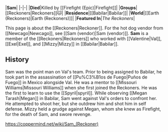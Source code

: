 |**Sam**|
|-|-|
|**Died**|Killed by [[Firefight (Epic)\|Firefight]]|
|**Groups**|[[Reckoners\|Reckoners]]🐱︎|
|**Residence**|[[Babilar\|Babilar]]|
|**World**|[[Earth (Reckoners)\|Earth (Reckoners)]]|
|**Featured In**|*The Reckoners*|

This page is about the [[Reckoners\|Reckoner]]. For the hot dog vendor from [[Newcago\|Newcago]], see [[Sam (vendor)\|Sam (vendor)]].
**Sam** is a member of the [[Reckoners\|Reckoners]] who worked with [[Valentine\|Val]], [[Exel\|Exel]], and [[Mizzy\|Mizzy]] in [[Babilar\|Babilar]].

## History
Sam was the point man on Val's team. Prior to being assigned to Babilar, he took part in the assassination of [[Pu%C3%B1os de Fuego\|Puños de Fuego]] in Mexico alongside Val. He was a mentor to [[Missouri Williams\|Missouri Williams]] when she first joined the Reckoners. He was the first to learn to use the [[Spyril\|spyril]]. While observing [[Megan Tarash\|Megan]] in Babilar, Sam went against Val's orders to confront her. He attempted to shoot her, but she outdrew him and shot him in self defense. Mizzy held a grudge against Megan, whom she knew as Firefight, for the death of Sam, and swore revenge.



https://coppermind.net/wiki/Sam_(Reckoner)